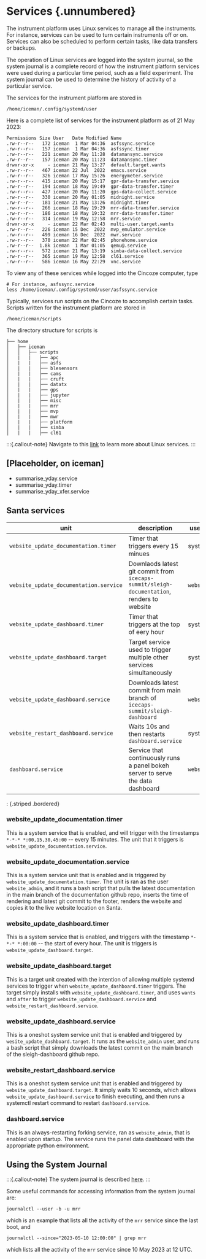 # Services {.unnumbered}

The instrument platform uses Linux services to manage all the instruments. For instance, services can be used to turn certain instruments off or on. Services can also be scheduled to perform certain tasks, like data transfers or backups.

The operation of Linux services are logged into the system journal, so the system journal is a complete record of how the instrument platform services were used during a particular time period, such as a field experiment. The system journal can be used to determine the history of activity of a particular service.

The services for the instrument platform are stored in

```
/home/iceman/.config/systemd/user
```

Here is a complete list of services for the instrument platform as of 21 May 2023:

```
Permissions Size User   Date Modified Name
.rw-r--r--   172 iceman  1 Mar 04:36  asfssync.service
.rw-r--r--   157 iceman  1 Mar 04:36  asfssync.timer
.rw-r--r--   221 iceman 20 May 11:28  datamansync.service
.rw-r--r--   157 iceman 20 May 11:23  datamansync.timer
drwxr-xr-x     - iceman 21 May 13:27  default.target.wants
.rw-r--r--   467 iceman 22 Jul  2022  emacs.service
.rw-r--r--   326 iceman 17 May 15:26  energymeter.service
.rw-r--r--   415 iceman 20 May 15:17  gpr-data-transfer.service
.rw-r--r--   194 iceman 18 May 19:49  gpr-data-transfer.timer
.rw-r--r--   427 iceman 20 May 11:20  gps-data-collect.service
.rw-r--r--   330 iceman 20 May 01:05  midnight.service
.rw-r--r--   181 iceman 21 May 13:26  midnight.timer
.rw-r--r--   266 iceman 18 May 19:29  mrr-data-transfer.service
.rw-r--r--   186 iceman 18 May 19:32  mrr-data-transfer.timer
.rw-r--r--   314 iceman 19 May 12:58  mrr.service
drwxr-xr-x     - iceman 22 Mar 02:43  multi-user.target.wants
.rw-r--r--   226 iceman 15 Dec  2022  mvp_emulator.service
.rw-r--r--   499 iceman 16 Dec  2022  mwr.service
.rw-r--r--   370 iceman 22 Mar 02:45  phonehome.service
.rw-r--r--  1.8k iceman  1 Mar 01:05  qemu@.service
.rw-r--r--   572 iceman 21 May 13:19  simba-data-collect.service
.rw-r--r--   365 iceman 19 May 12:58  cl61.service
.rw-r--r--   586 iceman 16 May 22:29  vnc.service
```

To view any of these services while logged into the Cincoze computer, type

```
# For instance, asfssync.service
less /home/iceman/.config/systemd/user/asfssync.service
```

Typically, services run scripts on the Cincoze to accomplish certain tasks. Scripts written for the instrument platform are stored in

```
/home/iceman/scripts
```

The directory structure for scripts is

```
├── home
│   ├── iceman
│   │   ├── scripts
│   |   |   ├── apc
│   |   |   ├── asfs
│   |   |   ├── blesensors
│   |   |   ├── cams
│   |   |   ├── cruft
│   |   |   ├── datatx
│   |   |   ├── gps
│   |   |   ├── jupyter
│   |   |   ├── misc
│   |   |   ├── mrr
│   |   |   ├── mvp
│   |   |   ├── mwr
│   |   |   ├── platform
│   |   |   ├── simba
│   |   |   ├── cl61
```

:::{.callout-note}
Navigate to this [link](https://www.redhat.com/sysadmin/linux-systemctl-manage-services) to learn more about Linux services.
:::

## \[Placeholder, on iceman\]

+ summarise_yday.service
+ summarise_yday.timer
+ summarise_yday_xfer.service


## Santa services

| unit | description | user/system |
|-----------|------------|--------|
| `website_update_documentation.timer` | Timer that triggers every 15 minues | system |
| `website_update_documentation.service` | Downlaods latest git commit from `icecaps-summit/sleigh-documentation`, renders to website | `website_admin` |
| `website_update_dashboard.timer` | Timer that triggers at the top of eery hour |  system |
| `website_update_dashboard.target` | Target service used to trigger multiple other services simultaneously | system |
| `website_update_dashboard.service` | Downloads latest commit from main branch of `icecaps-summit/sleigh-dashboard` | `website_admin` |
| `website_restart_dashboard.service` | Waits 10s and then restarts `dashboard.service` | system |
| `dashboard.service` | Service that continuously runs a panel bokeh server to serve the data dashboard | `website_admin` |
: {.striped .bordered}

### website_update_documentation.timer

This is a system service that is enabled, and will trigger with the timestamps `*-*-* *:00,15,30,45:00` -- every 15 minutes. The unit that it triggers is `website_update_documentation.service`.

### website_update_documentation.service

This is a system service unit that is enabled and is triggered by `website_update_documentation.timer`. The unit is ran as the user `website_admin`, and it runs a bash script that pulls the latest documentation in the main branch of the documentation github repo, inserts the time of rendering and latest git commit to the footer, renders the website and copies it to the live website location on Santa.

### website_update_dashboard.timer

This is a system service that is enabled, and triggers with the timestamp `*-*-* *:00:00` -- the start of every hour. The unit is triggers is `website_update_dashboard.target`.

### website_update_dashboard.target

This is a target unit created with the intention of allowing multiple systemd services to trigger when `website_update_dashboard.timer` triggers. The target simply installs with `website_update_dashboard.timer`, and uses `wants` and `after` to trigger `website_update_dashboard.service` and `website_restart_dashboard.service`.

### website_update_dashboard.service

This is a oneshot system service unit that is enabled and triggered by `wesite_update_dashboard.target`. It runs as the `website_admin` user, and runs a bash script that simply downloads the latest commit on the main branch of the sleigh-dashboard github repo.

### website_restart_dashboard.service

This is a oneshot system service unit that is enabled and triggered by `website_update_dashboard.target`. It simply waits 10 seconds, which allows `website_update_dashboard.service` to finish executing, and then runs a systemctl restart command to restart `dashboard.service`.

### dashboard.service

This is an always-restarting forking service, ran as `website_admin`, that is enabled upon startup. The service runs the panel data dashboard with the appropriate python environment.

## Using the System Journal

:::{.callout-note}
The system journal is described [here](https://wiki.archlinux.org/title/Systemd/Journal).
:::

Some useful commands for accessing information from the system journal are:

```
journalctl --user -b -u mrr
```

which is an example that lists all the activity of the ```mrr``` service since the last boot, and

```
journalctl --since="2023-05-10 12:00:00" | grep mrr
```

which lists all the activity of the ```mrr``` service since 10 May 2023 at 12 UTC.